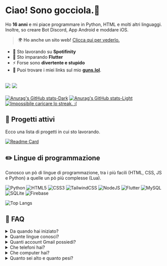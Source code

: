 # Ciao! Sono gocciola.👋
Ho **16 anni** e mi piace programmare in Python, HTML e molti altri linguaggi.
Inoltre, so creare Bot Discord, App Android e moddare iOS.
> 🌍 **Ho anche un sito web!** [Clicca qui per vederlo.](https://gocciola.xyz)

- 🔭 Sto lavorando su **Spotifinity**
- 🌱 Sto imparando **Flutter**
- ⚡ Forse sono **divertente e stupido**
- 🔫 Puoi trovare i miei links sul mio [**guns.lol**](https://guns.lol/gocciolafr).

<a href="https://www.buymeacoffee.com/gocciolabtw"><img src="https://img.buymeacoffee.com/button-api/?text=Comprami un caffè&emoji=☕&slug=gocciolabtw&button_colour=5F7FFF&font_colour=ffffff&font_family=Cookie&outline_colour=000000&coffee_colour=FFDD00" /></a> ![](https://komarev.com/ghpvc/?username=gocciolabtw&color=green&label=Visualizzazioni+profilo) 
---
[![Anurag's GitHub stats-Dark](https://github-readme-stats.vercel.app/api?username=gocciolafr&locale=it&show_icons=true&theme=dark#gh-dark-mode-only)](https://github.com/anuraghazra/github-readme-stats#gh-dark-mode-only)
[![Anurag's GitHub stats-Light](https://github-readme-stats.vercel.app/api?username=gocciolafr&locale=it&show_icons=true&theme=default#gh-light-mode-only)](https://github.com/anuraghazra/github-readme-stats#gh-light-mode-only)
[![Impossibile caricare lo streak. :(](https://streak-stats.demolab.com?user=gocciolafr&theme=dark&locale=it&mode=weekly&exclude_days=Fri%2CSat)](https://git.io/streak-stats)
## 📂 Progetti attivi
Ecco una lista di progetti in cui sto lavorando.

[![Readme Card](https://github-readme-stats.vercel.app/api/pin/?username=spotifinity&repo=app&theme=dark&show_owner=true)](https://github.com/spotifinity/app)
## ✏️ Lingue di programmazione
Conosco un pò di lingue di programmazione, tra i più facili (HTML, CSS, JS e Python) a quelle un pò più complesse (Lua).

![Python](https://img.shields.io/badge/python-3670A0?style=for-the-badge&logo=python&logoColor=ffdd54) ![HTML5](https://img.shields.io/badge/html5-%23E34F26.svg?style=for-the-badge&logo=html5&logoColor=white) ![CSS3](https://img.shields.io/badge/css3-%231572B6.svg?style=for-the-badge&logo=css3&logoColor=white) ![TailwindCSS](https://img.shields.io/badge/tailwindcss-%2338B2AC.svg?style=for-the-badge&logo=tailwind-css&logoColor=white) ![NodeJS](https://img.shields.io/badge/node.js-6DA55F?style=for-the-badge&logo=node.js&logoColor=white) ![Flutter](https://img.shields.io/badge/Flutter-%2302569B.svg?style=for-the-badge&logo=Flutter&logoColor=white) ![MySQL](https://img.shields.io/badge/mysql-4479A1.svg?style=for-the-badge&logo=mysql&logoColor=white) ![SQLite](https://img.shields.io/badge/sqlite-%2307405e.svg?style=for-the-badge&logo=sqlite&logoColor=white) ![Firebase](https://img.shields.io/badge/firebase-%23039BE5.svg?style=for-the-badge&logo=firebase)

![Top Langs](https://github-readme-stats.vercel.app/api/top-langs/?username=gocciolafr&layout=compact&locale=it&theme=dark)
## 🤔 FAQ
<details><summary>Da quando hai iniziato?</summary>
Ho iniziato da quando avevo solamente 13 anni, ai tempi non sapevo bene HTML e CSS, infatti ho fatto un sito altamente disgustoso.

![image](https://github.com/user-attachments/assets/315a2c86-dbfc-44c5-b7ac-b820fd0d0296)

Ma poi sono migliorato tantissimo nel tempo e ora riesco a fare dei bei siti (guarda il mio sito all'inizio).
</details>
<details><summary>Quante lingue conosci?</summary>
Conosco <b>5 lingue</b>, tra cui l'Italiano (che è la mia lingua madre), inglese, albanese, francese e un pò di spagnolo.
</details>
<details><summary>Quanti account Gmail possiedi?</summary>
Non so perché ne ho così tanti ma possiedo e gestisco 13 account Google. In realtà sono di più ma è perché non ho collegato quei account.
</details>
<details><summary>Che telefoni hai?</summary>
Il mio telefono principale è un <b>iPhone 14</b>. Altri telefoni ho Samsung S9+, Huawei P20 PRO e Samsung Galaxy Note 3.
Inoltre avevo anche un OPPO A9 2020, ma quello l'ho dato a mio nonno perché non aveva un telefono.
</details>
<details><summary>Che computer hai?</summary>
Ho un PC portatile della Acer che è il <a href="https://store.acer.com/it-it/acer-nitro-5-notebook-gaming-an515-56-nero-nh-qamet-006">Nitro AN515-56</a>. L'ho pagato nel 2023 a circa 1.100€. Qui sono le specifiche tecniche:

<table>
  <tr>
    <th>Componente</th>
    <th>Descrizione</th>
  </tr>
  <tr>
    <td>CPU</td>
    <td>Intel Core i7-11370H 11th Gen (3,30 GHz)</td>
  </tr>
  <tr>
    <td>GPU 1</td>
    <td>Intel Iris Xe Graphics</td>
  </tr>
  <tr>
    <td>GPU 2</td>
    <td>NVIDIA GeForce GTX 1650</td>
  </tr>
  <tr>
    <td>RAM</td>
    <td>16GB</td>
  </tr>
  <tr>
    <td>Memoria</td>
    <td>SSD NVMe Samsung 1TB</td>
  </tr>
  <tr>
    <td>Schermo</td>
    <td>Full HD (1920x1080) 144Hz</td>
  </tr>
</table>
</details>
<details><summary>Quanto sei alto e quanto pesi?</summary>
Non mi faccio domande sul perché tu voglia sapere quanto sono alto e quanto peso ma okay... Sono alto 171 cm e peso 70 kg.
</details>
